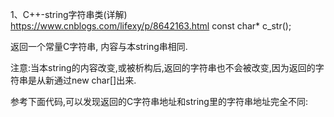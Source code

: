 1、C++-string字符串类(详解)
https://www.cnblogs.com/lifexy/p/8642163.html
const char* c_str();   

返回一个常量C字符串, 内容与本string串相同. 

注意:当本string的内容改变,或被析构后,返回的字符串也不会被改变,因为返回的字符串是从新通过new char[]出来.

参考下面代码,可以发现返回的C字符串地址和string里的字符串地址完全不同: